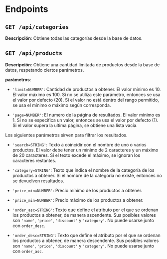 # Endpoints

## ```GET /api/categories```

**Descripción**: Obtiene todas las categorías desde la base de datos.

## ```GET /api/products```

**Descripción**: Obtiene una cantidad limitada de productos desde la base de datos, respetando ciertos parámetros.

**parámetros**:
  * `'limit=NUMBER'`: Cantidad de productos a obtener. El valor mínimo es 10.
  El valor máximo es 100. Si no se utiliza este parámetro, entonces se usa el valor por defecto (20).
  Si el valor no está dentro del rango permitido, se usa el mínimo o máximo según corresponda.

  * `'page=NUMBER'`: El numero de la página de resultados.
  El valor mínimo es 1. Si no se especifica un valor, entonces se usa el valor por defecto (1). Si el valor supera la ultima página, se obtiene una lista vacía.

Los siguientes parámetros sirven para filtrar los resultados.
  * `'search=STRING'`: Texto a coincidir con el nombre de uno o varios productos.
  El valor debe tener un mínimo de 2 caracteres y un máximo de 20 caracteres. Si el texto excede el máximo, se ignoran los caracteres restantes.

  * `'category=STRING'`: Texto que indica el nombre de la categoría de los productos a obtener. Si el nombre de la categoría no existe, entonces no se devuelven resultados.

  * `'price_min=NUMBER'`: Precio mínimo de los productos a obtener.

  * `'price_min=NUMBER'`: Precio máximo de los productos a obtener.

  * `'order_asc=STRING'`: Texto que define el atributo por el que se ordenan los productos a obtener, de manera ascendente.
  Sus posibles valores son `'name'`, `'price'`, `'discount'` y `'category'`.
  No puede usarse junto con `order_desc`.

  * `'order_desc=STRING'`: Texto que define el atributo por el que se ordenan los productos a obtener, de manera descendente.
  Sus posibles valores son `'name'`, `'price'`, `'discount'` y `'category'`.
  No puede usarse junto con `order_asc`.
